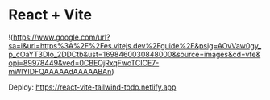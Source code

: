 # React + Vite

!(https://www.google.com/url?sa=i&url=https%3A%2F%2Fes.vitejs.dev%2Fguide%2F&psig=AOvVaw0gy_p_cOaYT3DIo_2DDCtb&ust=1698460030848000&source=images&cd=vfe&opi=89978449&ved=0CBEQjRxqFwoTCICE7-mWlYIDFQAAAAAdAAAAABAn)

Deploy: https://react-vite-tailwind-todo.netlify.app
